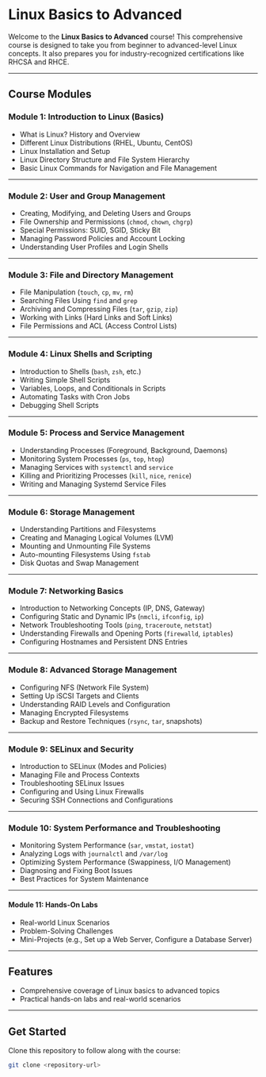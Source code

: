 # Linux Basics to Advanced

Welcome to the **Linux Basics to Advanced** course! This comprehensive course is designed to take you from beginner to advanced-level Linux concepts. It also prepares you for industry-recognized certifications like RHCSA and RHCE.

---

## **Course Modules**

### **Module 1: Introduction to Linux (Basics)**
- What is Linux? History and Overview  
- Different Linux Distributions (RHEL, Ubuntu, CentOS)  
- Linux Installation and Setup  
- Linux Directory Structure and File System Hierarchy  
- Basic Linux Commands for Navigation and File Management  

---

### **Module 2: User and Group Management**
- Creating, Modifying, and Deleting Users and Groups  
- File Ownership and Permissions (`chmod`, `chown`, `chgrp`)  
- Special Permissions: SUID, SGID, Sticky Bit  
- Managing Password Policies and Account Locking  
- Understanding User Profiles and Login Shells  

---

### **Module 3: File and Directory Management**
- File Manipulation (`touch`, `cp`, `mv`, `rm`)  
- Searching Files Using `find` and `grep`  
- Archiving and Compressing Files (`tar`, `gzip`, `zip`)  
- Working with Links (Hard Links and Soft Links)  
- File Permissions and ACL (Access Control Lists)  

---

### **Module 4: Linux Shells and Scripting**
- Introduction to Shells (`bash`, `zsh`, etc.)  
- Writing Simple Shell Scripts  
- Variables, Loops, and Conditionals in Scripts  
- Automating Tasks with Cron Jobs  
- Debugging Shell Scripts  

---

### **Module 5: Process and Service Management**
- Understanding Processes (Foreground, Background, Daemons)  
- Monitoring System Processes (`ps`, `top`, `htop`)  
- Managing Services with `systemctl` and `service`  
- Killing and Prioritizing Processes (`kill`, `nice`, `renice`)  
- Writing and Managing Systemd Service Files  

---

### **Module 6: Storage Management**
- Understanding Partitions and Filesystems  
- Creating and Managing Logical Volumes (LVM)  
- Mounting and Unmounting File Systems  
- Auto-mounting Filesystems Using `fstab`  
- Disk Quotas and Swap Management  

---

### **Module 7: Networking Basics**
- Introduction to Networking Concepts (IP, DNS, Gateway)  
- Configuring Static and Dynamic IPs (`nmcli`, `ifconfig`, `ip`)  
- Network Troubleshooting Tools (`ping`, `traceroute`, `netstat`)  
- Understanding Firewalls and Opening Ports (`firewalld`, `iptables`)  
- Configuring Hostnames and Persistent DNS Entries  

---

### **Module 8: Advanced Storage Management**
- Configuring NFS (Network File System)  
- Setting Up iSCSI Targets and Clients  
- Understanding RAID Levels and Configuration  
- Managing Encrypted Filesystems  
- Backup and Restore Techniques (`rsync`, `tar`, snapshots)  

---

### **Module 9: SELinux and Security**
- Introduction to SELinux (Modes and Policies)  
- Managing File and Process Contexts  
- Troubleshooting SELinux Issues  
- Configuring and Using Linux Firewalls  
- Securing SSH Connections and Configurations  

---

### **Module 10: System Performance and Troubleshooting**
- Monitoring System Performance (`sar`, `vmstat`, `iostat`)  
- Analyzing Logs with `journalctl` and `/var/log`  
- Optimizing System Performance (Swappiness, I/O Management)  
- Diagnosing and Fixing Boot Issues  
- Best Practices for System Maintenance
  
---

#### **Module 11: Hands-On Labs**
- Real-world Linux Scenarios  
- Problem-Solving Challenges  
- Mini-Projects (e.g., Set up a Web Server, Configure a Database Server)

--- 

## **Features**
- Comprehensive coverage of Linux basics to advanced topics  
- Practical hands-on labs and real-world scenarios  

---

## **Get Started**
Clone this repository to follow along with the course:
```bash
git clone <repository-url>
